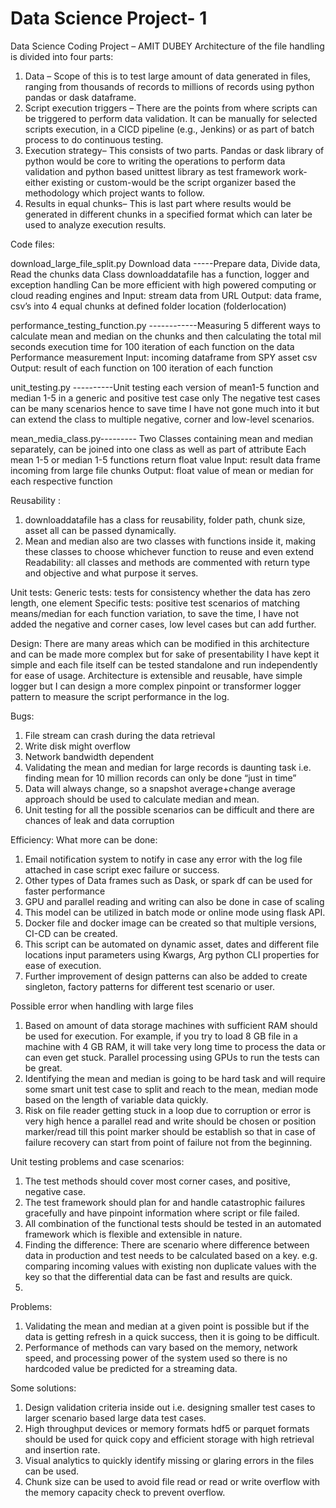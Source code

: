 # Data Science Project- 1
 
  Data Science Coding Project – AMIT DUBEY
Architecture of the file handling is divided into four parts:
1.    Data – Scope of this is to test large amount of data generated in files, ranging from thousands of records to millions of records using python pandas or dask dataframe.
2.    Script execution triggers – There are the points from where scripts can be triggered to perform data validation. It can be manually for selected scripts execution, in a CICD pipeline (e.g., Jenkins) or as part of batch process to do continuous testing.
3.    Execution strategy– This consists of two parts. Pandas or dask library of python would be core to writing the operations to perform data validation and python based unittest library as test framework work-either existing or custom-would be the script organizer based the methodology which project wants to follow.
4.    Results in equal chunks– This is last part where results would be generated in different chunks in a specified format which can later be used to analyze execution results.

 

Code files:

download_large_file_split.py	Download data -----Prepare data, Divide data, Read the chunks data
Class downloaddatafile has a function, logger and exception handling	Can be more efficient with high powered computing or cloud reading engines and 
Input: stream data from URL
Output: data frame, csv’s into 4 equal chunks at defined folder location (folderlocation)


performance_testing_function.py	------------Measuring 5 different ways to calculate mean and median on the chunks and then calculating the total mil seconds execution time for 100 iteration of each function on the data	Performance measurement
Input: incoming dataframe from SPY asset csv
Output: result of each function on 100 iteration of each function
 
 
unit_testing.py	----------Unit testing each version of mean1-5 function and median 1-5 in a generic and positive test case only	The negative test cases can be many scenarios hence to save time I have not gone much into it but can extend the class to multiple negative, corner and low-level scenarios.

mean_media_class.py---------	Two Classes containing mean and median separately, can be joined into one class as well as part of attribute
Each mean 1-5 or median 1-5 functions return float value	Input: result data frame incoming from large file chunks
Output: float value of mean or median for each respective function


Reusability : 
1.	downloaddatafile has a class for reusability, folder path, chunk size, asset all can be passed dynamically.
2.	Mean and median also are two classes with functions inside it, making these classes to choose whichever function to reuse and even extend
Readability: all classes and methods are commented with return type and objective and what purpose it serves.

Unit tests:
Generic tests: tests for consistency whether the data has zero length, one element
Specific tests: positive test scenarios of matching means/median for each function variation, to save the time, I have not added the negative and corner cases, low level cases but can add further.

Design: 
There are many areas which can be modified in this architecture and can be made more complex but for sake of presentability I have kept it simple and each file itself can be tested standalone and run independently for ease of usage.
Architecture is extensible and reusable, have simple logger but I can design a more complex pinpoint or transformer logger pattern to measure the script performance in the log.

Bugs: 
1.	File stream can crash during the data retrieval 
2.	Write disk might overflow
3.	Network bandwidth dependent
4.	Validating the mean and median for large records is daunting task i.e. finding mean for 10 million records can only be done “just in time”
5.	Data will always change, so a snapshot average+change average approach  should be used to calculate median and mean.
6.	Unit testing for all the possible scenarios can be difficult and there are chances of leak and data corruption

Efficiency: 
What more can be done:
1.	Email notification system to notify in case any error with the log file attached in case script exec failure or success.
2.	Other types of Data frames such as Dask, or spark df can be used for faster performance
3.	GPU and parallel reading and writing can also be done in case of scaling
4.	This model can be utilized in batch mode or online mode using flask API.
5.	Docker file and docker image can be created so that multiple versions, CI-CD can be created. 
6.	This script can be automated on dynamic asset, dates and different file locations input parameters using Kwargs, Arg python CLI properties for ease of execution.
7.	Further improvement of design patterns can also be added to create singleton, factory patterns for different test scenario or user.

Possible error when handling with large files
1.	Based on amount of data storage machines with sufficient RAM should be used for execution. For example, if you try to load 8 GB file in a machine with 4 GB RAM, it will take very long time to process the data or can even get stuck. Parallel processing using GPUs to run the tests can be great.
2.	Identifying the mean and median is going to be hard task and will require some smart unit test case to split and reach to the mean, median mode based on the length of variable data quickly.
3.	Risk on file reader getting stuck in a loop due to corruption or error is very high hence a parallel read and write should be chosen or position marker/read till this point marker should be establish so that in case of failure recovery can start from point of failure not from the beginning.

Unit testing problems and case scenarios:
1.	The test methods should cover most corner cases, and positive, negative case.
2.	The test framework should plan for and handle catastrophic failures gracefully and have pinpoint information where script or file failed.
3.	All combination of the functional tests should be tested in an automated framework which is flexible and extensible in nature.
4.	Finding the difference: There are scenario where difference between data in production and test needs to be calculated based on a key. e.g. comparing incoming values with existing non duplicate values with the key so that the differential data can be fast and results are quick.
5.	
Problems:
1.	Validating the mean and median at a given point is possible but if the data is getting refresh in a quick success, then it is going to be difficult.
2.	Performance of methods can vary based on the memory, network speed, and processing power of the system used so there is no hardcoded value be predicted for a streaming data.

Some solutions:
1.	Design validation criteria inside out i.e. designing smaller test cases to larger scenario based large data test cases.
2.	High throughput devices or memory formats hdf5 or parquet formats should be used for quick copy and efficient storage with high retrieval and insertion rate.
3.	Visual analytics to quickly identify missing or glaring errors in the files can be used.
4.	Chunk size can be used to avoid file read or read or write overflow with the memory capacity check to prevent overflow.


